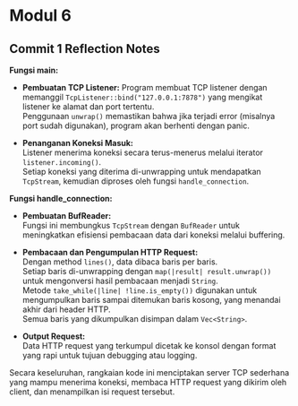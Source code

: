 # Modul 6

## Commit 1 Reflection Notes

**Fungsi main:**
- **Pembuatan TCP Listener:**
  Program membuat TCP listener dengan memanggil `TcpListener::bind("127.0.0.1:7878")` yang mengikat listener ke alamat dan port tertentu.  
  Penggunaan `unwrap()` memastikan bahwa jika terjadi error (misalnya port sudah digunakan), program akan berhenti dengan panic.

- **Penanganan Koneksi Masuk:**  
  Listener menerima koneksi secara terus-menerus melalui iterator `listener.incoming()`.  
  Setiap koneksi yang diterima di-unwrapping untuk mendapatkan `TcpStream`, kemudian diproses oleh fungsi `handle_connection`.

**Fungsi handle_connection:**
- **Pembuatan BufReader:**  
  Fungsi ini membungkus `TcpStream` dengan `BufReader` untuk meningkatkan efisiensi pembacaan data dari koneksi melalui buffering.

- **Pembacaan dan Pengumpulan HTTP Request:**  
  Dengan method `lines()`, data dibaca baris per baris.  
  Setiap baris di-unwrapping dengan `map(|result| result.unwrap())` untuk mengonversi hasil pembacaan menjadi `String`.  
  Metode `take_while(|line| !line.is_empty())` digunakan untuk mengumpulkan baris sampai ditemukan baris kosong, yang menandai akhir dari header HTTP.  
  Semua baris yang dikumpulkan disimpan dalam `Vec<String>`.

- **Output Request:**  
  Data HTTP request yang terkumpul dicetak ke konsol dengan format yang rapi untuk tujuan debugging atau logging.

Secara keseluruhan, rangkaian kode ini menciptakan server TCP sederhana yang mampu menerima koneksi, membaca HTTP request yang dikirim oleh client, dan menampilkan isi request tersebut.


